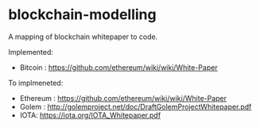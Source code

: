 # blockchain-modelling
A mapping of blockchain whitepaper to code.

Implemented:
- Bitcoin : https://github.com/ethereum/wiki/wiki/White-Paper

To implmeneted:
- Ethereum : https://github.com/ethereum/wiki/wiki/White-Paper
- Golem : http://golemproject.net/doc/DraftGolemProjectWhitepaper.pdf
- IOTA: https://iota.org/IOTA_Whitepaper.pdf



